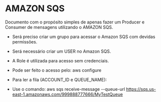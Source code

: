 # AMAZON SQS

Documento com o propósito simples de apenas fazer um Producer e Consumer de mensagens utilizando o AMAZON SQS.

- Será preciso criar um grupo para acessar o Amazon SQS com devidas permissões.
- Será necessário criar um USER no Amazon SQS.
- A Role é utilizada para acesso sem credenciais.
- Pode ser feito o acesso pelo: aws configure

- Para ler a fila (ACCOUNT_ID e QUEUE_NAME):
- Use o comando: aws sqs receive-message --queue-url https://sqs.us-east-1.amazonaws.com/999888777666/MyTestQueue

